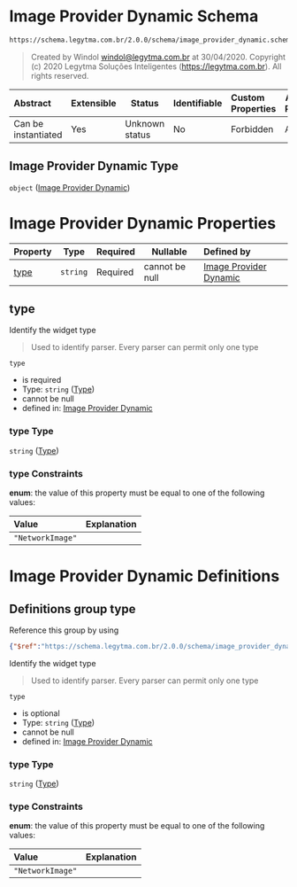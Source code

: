 # Image Provider Dynamic Schema

```txt
https://schema.legytma.com.br/2.0.0/schema/image_provider_dynamic.schema.json
```




> Created by Windol [windol@legytma.com.br](mailto:windol@legytma.com.br) at 30/04/2020.
> Copyright (c) 2020 Legytma Soluções Inteligentes (<https://legytma.com.br>). All rights reserved.
>

| Abstract            | Extensible | Status         | Identifiable | Custom Properties | Additional Properties | Access Restrictions | Defined In                                                                                                |
| :------------------ | ---------- | -------------- | ------------ | :---------------- | --------------------- | ------------------- | --------------------------------------------------------------------------------------------------------- |
| Can be instantiated | Yes        | Unknown status | No           | Forbidden         | Allowed               | none                | [image_provider_dynamic.schema.json](../schema/image_provider_dynamic.schema.json) |

## Image Provider Dynamic Type

`object` ([Image Provider Dynamic](image_provider_dynamic.md))

# Image Provider Dynamic Properties

| Property      | Type     | Required | Nullable       | Defined by                                                                                                                                                 |
| :------------ | -------- | -------- | -------------- | :--------------------------------------------------------------------------------------------------------------------------------------------------------- |
| [type](#type) | `string` | Required | cannot be null | [Image Provider Dynamic](widget-definitions-type.md) |

## type

Identify the widget type


> Used to identify parser. Every parser can permit only one type
>

`type`

-   is required
-   Type: `string` ([Type](widget-definitions-type.md))
-   cannot be null
-   defined in: [Image Provider Dynamic](widget-definitions-type.md)

### type Type

`string` ([Type](widget-definitions-type.md))

### type Constraints

**enum**: the value of this property must be equal to one of the following values:

| Value            | Explanation |
| :--------------- | ----------- |
| `"NetworkImage"` |             |

# Image Provider Dynamic Definitions

## Definitions group type

Reference this group by using

```json
{"$ref":"https://schema.legytma.com.br/2.0.0/schema/image_provider_dynamic.schema.json#/definitions/type"}
```

Identify the widget type


> Used to identify parser. Every parser can permit only one type
>

`type`

-   is optional
-   Type: `string` ([Type](widget-definitions-type.md))
-   cannot be null
-   defined in: [Image Provider Dynamic](widget-definitions-type.md)

### type Type

`string` ([Type](widget-definitions-type.md))

### type Constraints

**enum**: the value of this property must be equal to one of the following values:

| Value            | Explanation |
| :--------------- | ----------- |
| `"NetworkImage"` |             |
